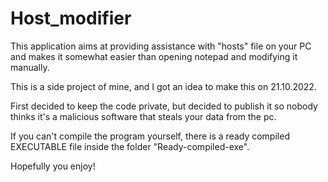 # Host_modifier

This application aims at providing assistance with "hosts" file on your PC and makes it somewhat easier than opening notepad and modifying it manually.

This is a side project of mine, and I got an idea to make this on 21.10.2022.

First decided to keep the code private, but decided to publish it so nobody thinks it's a malicious software that steals your data from the pc.

If you can't compile the program yourself, there is a ready compiled EXECUTABLE file inside the folder "Ready-compiled-exe".

Hopefully you enjoy!
